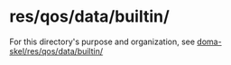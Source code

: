 # res/qos/data/builtin/

For this directory's purpose and organization, see [doma-skel/res/qos/data/builtin/](https://github.com/rajive/doma-skel/blob/master/res/qos/data/builtin/README.md)